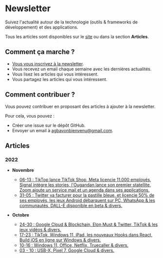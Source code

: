 # Newsletter

Suivez l'actualité autour de la technologie (outils & frameworks de développement) et des applications.

Tous les articles sont disponibles sur le [site](https://newsletter.theresilient.dev) ou dans la section **Articles**.

## Comment ça marche ?

- [Vous vous inscrivez à la newsletter](https://newsletter.theresilient.dev/#subscribe-newsletter).
- Vous recevez un email chaque semaine avec les dernières actualités.
- Vous lisez les articles qui vous intéressent.
- Vous partagez les articles qui vous intéressent.

## Comment contribuer ?

Vous pouvez contribuer en proposant des articles à ajouter à la newsletter.

Pour cela, vous pouvez :

- Créer une issue sur le dépôt GitHub.
- Envoyer un email à [agbavonbienvenu@gmail.com](mailto:agbavonbienvenu@gmail.com).

## Articles

### 2022

- **Novembre**
  - [06-13 : TikTop lance TikTok Shop, Meta licencie 11.000 employés, Signal intègre les stories, l'Ougandan lance son premier statellite, Zoom ajoute un service mail et un agenda dans ses applications.](https://newsletter.theresilient.dev/2022/11/14)
  - [31-05 : Twitter va facturer pour la pastille bleue, et licencie 50% de ses employés, les jeux Android débarquent sur PC, WhatsApp & les communautés, DALL-E disponible en beta & divers.](https://newsletter.theresilient.dev/2022/11/07)

- **Octobre**
  - [24-30 : Google Cloud & Blockchain, Elon Must & Twitter, TikTok & les jeux vidéos & divers.](https://newsletter.theresilient.dev/2022/10/31)
  - [17-23 : TikTok, Windows 11, iPad, les nouveaux Hooks dans React, Build iOS en ligne sur Windows & divers.](https://newsletter.theresilient.dev/2022/10/24)
  - [10-16 : Windows 11, Office, Netflix, Truecaller & divers.](https://newsletter.theresilient.dev/2022/10/17)
  - [03 - 10 : USB-X, Pixel 7, Google Cloud & divers.](https://newsletter.theresilient.dev/2022/10/11)

